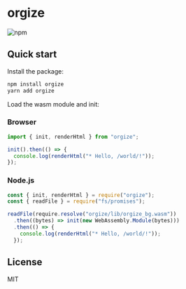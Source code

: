 # orgize

![npm](https://img.shields.io/npm/v/orgize)

## Quick start

Install the package:

```sh
npm install orgize
yarn add orgize
```

Load the wasm module and init:

### Browser

```js
import { init, renderHtml } from "orgize";

init().then(() => {
  console.log(renderHtml("* Hello, /world/!"));
});
```

### Node.js

```js
const { init, renderHtml } = require("orgize");
const { readFile } = require("fs/promises");

readFile(require.resolve("orgize/lib/orgize_bg.wasm"))
  .then((bytes) => init(new WebAssembly.Module(bytes)))
  .then(() => {
    console.log(renderHtml("* Hello, /world/!"));
  });
```

## License

MIT
